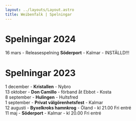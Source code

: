 ```yaml
---
layout: ../layouts/Layout.astro
title: Weibenfalk | Spelningar
---
```

# Spelningar 2024

16 mars - Releasespelning **Söderport** - Kalmar - INSTÄLLD!!!

# Spelningar 2023

1 december - **Kristallen** - Nybro  
13 oktober - **Don Camillo** - förband åt Ebbot - Kosta  
8 september - **Hulingen** - Hultsfred   
1 september - **Privat välgörenhetsfest** - Kalmar  
12 augusti - **Byxelkroks hamnkrog** - Öland - kl 21.00 Fri entré   
11 maj - **Söderport** - Kalmar - kl 20.00 Fri entré   

 
 


<style>
  a {
    text-decoration: none;
    font-weight: 800;
    color: var(--color-text-light);  
  }

  p {
    margin: 5px 0;
  }
  html.dark a {
    color: var(--color-text-dark);
  }
</style>
